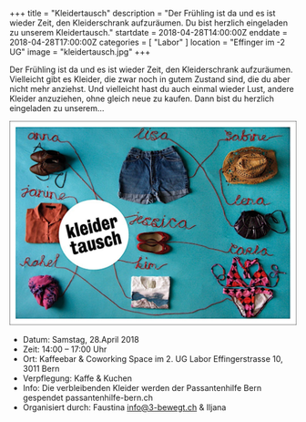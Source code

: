 +++
title = "Kleidertausch"
description = "Der Frühling ist da und es ist wieder Zeit, den Kleiderschrank aufzuräumen. Du bist herzlich eingeladen zu unserem Kleidertausch."
startdate = 2018-04-28T14:00:00Z
enddate = 2018-04-28T17:00:00Z
categories = [ "Labor" ]
location = "Effinger im -2 UG"
image = "kleidertausch.jpg"
+++

<div class="lead">
Der Frühling ist da und es ist wieder Zeit, den Kleiderschrank aufzuräumen. Vielleicht gibt es Kleider, die zwar noch in gutem Zustand sind, die du aber nicht mehr anziehst. Und vielleicht hast du auch einmal wieder Lust, andere Kleider anzuziehen, ohne gleich neue zu kaufen. Dann bist du herzlich eingeladen zu unserem…
</div>

![Kleidertausch](kleidertausch.jpg)

* Datum: Samstag, 28.April 2018
* Zeit: 14:00 – 17:00 Uhr
* Ort: Kaffeebar & Coworking Space im 2. UG Labor
Effingerstrasse 10, 3011 Bern
* Verpflegung: Kaffe & Kuchen
* Info:	Die verbleibenden Kleider werden der Passantenhilfe Bern gespendet passantenhilfe-bern.ch
* Organisiert durch: Faustina [info@3-bewegt.ch](mailto:info@3-bewegt.ch) & Iljana
